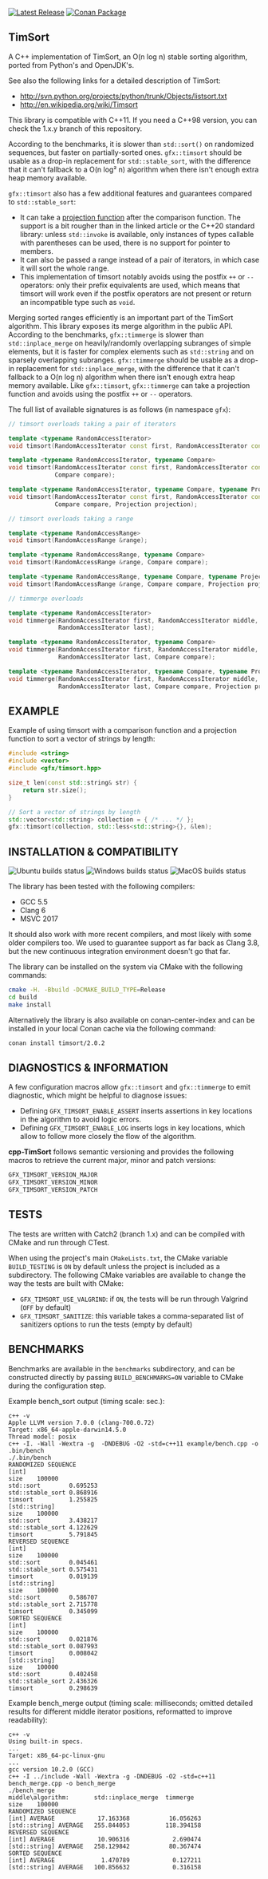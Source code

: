 [![Latest Release](https://img.shields.io/badge/release-2.0.2-blue.svg)](https://github.com/timsort/cpp-TimSort/releases/tag/v2.0.2)
[![Conan Package](https://img.shields.io/badge/conan-cpp--TimSort%2F2.0.2-blue.svg)](https://conan.io/center/timsort?version=2.0.2)

## TimSort

A C++ implementation of TimSort, an O(n log n) stable sorting algorithm, ported from Python's and OpenJDK's.

See also the following links for a detailed description of TimSort:
* http://svn.python.org/projects/python/trunk/Objects/listsort.txt
* http://en.wikipedia.org/wiki/Timsort

This library is compatible with C++11. If you need a C++98 version, you can check the 1.x.y branch of this repository.

According to the benchmarks, it is slower than `std::sort()` on randomized sequences, but faster on partially-sorted
ones. `gfx::timsort` should be usable as a drop-in replacement for `std::stable_sort`, with the difference that it
can't fallback to a O(n log² n) algorithm when there isn't enough extra heap memory available.

`gfx::timsort` also has a few additional features and guarantees compared to `std::stable_sort`:
* It can take a [projection function](https://ezoeryou.github.io/blog/article/2019-01-22-ranges-projection.html)
  after the comparison function. The support is a bit rougher than in the linked article or the C++20 standard library:
  unless `std::invoke` is available, only instances of types callable with parentheses can be used, there is no support
  for pointer to members.
* It can also be passed a range instead of a pair of iterators, in which case it will sort the whole range.
* This implementation of timsort notably avoids using the postfix `++` or `--` operators: only their prefix equivalents
  are used, which means that timsort will work even if the postfix operators are not present or return an incompatible
  type such as `void`.


Merging sorted ranges efficiently is an important part of the TimSort algorithm. This library exposes its merge
algorithm in the public API. According to the benchmarks, `gfx::timmerge` is slower than `std::inplace_merge` on
heavily/randomly overlapping subranges of simple elements, but it is faster for complex elements such as `std::string`
and on sparsely overlapping subranges. `gfx::timmerge` should be usable as a drop-in replacement for
`std::inplace_merge`, with the difference that it can't fallback to a O(n log n) algorithm when there isn't enough
extra heap memory available. Like `gfx::timsort`, `gfx::timmerge` can take a projection function and avoids using the
postfix `++` or `--` operators.


The full list of available signatures is as follows (in namespace `gfx`):

```cpp
// timsort overloads taking a pair of iterators

template <typename RandomAccessIterator>
void timsort(RandomAccessIterator const first, RandomAccessIterator const last);

template <typename RandomAccessIterator, typename Compare>
void timsort(RandomAccessIterator const first, RandomAccessIterator const last,
             Compare compare);

template <typename RandomAccessIterator, typename Compare, typename Projection>
void timsort(RandomAccessIterator const first, RandomAccessIterator const last,
             Compare compare, Projection projection);

// timsort overloads taking a range

template <typename RandomAccessRange>
void timsort(RandomAccessRange &range);

template <typename RandomAccessRange, typename Compare>
void timsort(RandomAccessRange &range, Compare compare);

template <typename RandomAccessRange, typename Compare, typename Projection>
void timsort(RandomAccessRange &range, Compare compare, Projection projection);

// timmerge overloads

template <typename RandomAccessIterator>
void timmerge(RandomAccessIterator first, RandomAccessIterator middle,
              RandomAccessIterator last);

template <typename RandomAccessIterator, typename Compare>
void timmerge(RandomAccessIterator first, RandomAccessIterator middle,
              RandomAccessIterator last, Compare compare);

template <typename RandomAccessIterator, typename Compare, typename Projection>
void timmerge(RandomAccessIterator first, RandomAccessIterator middle,
              RandomAccessIterator last, Compare compare, Projection projection);
```

## EXAMPLE

Example of using timsort with a comparison function and a projection function to sort a vector of strings by length:

```cpp
#include <string>
#include <vector>
#include <gfx/timsort.hpp>

size_t len(const std::string& str) {
    return str.size();
}

// Sort a vector of strings by length
std::vector<std::string> collection = { /* ... */ };
gfx::timsort(collection, std::less<std::string>{}, &len);
```

## INSTALLATION & COMPATIBILITY

![Ubuntu builds status](https://github.com/timsort/cpp-TimSort/workflows/Ubuntu%20Builds/badge.svg?branch=master)
![Windows builds status](https://github.com/timsort/cpp-TimSort/workflows/Windows%20Builds/badge.svg?branch=master)
![MacOS builds status](https://github.com/timsort/cpp-TimSort/workflows/MacOS%20Builds/badge.svg?branch=master)

The library has been tested with the following compilers:
* GCC 5.5
* Clang 6
* MSVC 2017

It should also work with more recent compilers, and most likely with some older compilers too. We used to guarantee support as far back as Clang 3.8, but the new continuous integration environment doesn't go that far.

The library can be installed on the system via CMake with the following commands:

```sh
cmake -H. -Bbuild -DCMAKE_BUILD_TYPE=Release
cd build
make install
```

Alternatively the library is also available on conan-center-index and can be installed in your local Conan cache via
the following command:

```sh
conan install timsort/2.0.2
```

## DIAGNOSTICS & INFORMATION

A few configuration macros allow `gfx::timsort` and `gfx::timmerge` to emit diagnostic, which might be helpful to diagnose issues:
* Defining `GFX_TIMSORT_ENABLE_ASSERT` inserts assertions in key locations in the algorithm to avoid logic errors.
* Defining `GFX_TIMSORT_ENABLE_LOG` inserts logs in key locations, which allow to follow more closely the flow of the algorithm.

**cpp-TimSort** follows semantic versioning and provides the following macros to retrieve the current major, minor
and patch versions:

```cpp
GFX_TIMSORT_VERSION_MAJOR
GFX_TIMSORT_VERSION_MINOR
GFX_TIMSORT_VERSION_PATCH
```

## TESTS

The tests are written with Catch2 (branch 1.x) and can be compiled with CMake and run through CTest.

When using the project's main `CMakeLists.txt`, the CMake variable `BUILD_TESTING` is `ON` by default unless the
project is included as a subdirectory. The following CMake variables are available to change the way the tests are
built with CMake:
* `GFX_TIMSORT_USE_VALGRIND`: if `ON`, the tests will be run through Valgrind (`OFF` by default)
* `GFX_TIMSORT_SANITIZE`: this variable takes a comma-separated list of sanitizers options to run the tests (empty by default)

## BENCHMARKS

Benchmarks are available in the `benchmarks` subdirectory, and can be constructed directly by passing `BUILD_BENCHMARKS=ON`
variable to CMake during the configuration step.

Example bench_sort output (timing scale: sec.):

    c++ -v
    Apple LLVM version 7.0.0 (clang-700.0.72)
    Target: x86_64-apple-darwin14.5.0
    Thread model: posix
    c++ -I. -Wall -Wextra -g  -DNDEBUG -O2 -std=c++11 example/bench.cpp -o .bin/bench
    ./.bin/bench
    RANDOMIZED SEQUENCE
    [int]
    size	100000
    std::sort        0.695253
    std::stable_sort 0.868916
    timsort          1.255825
    [std::string]
    size	100000
    std::sort        3.438217
    std::stable_sort 4.122629
    timsort          5.791845
    REVERSED SEQUENCE
    [int]
    size	100000
    std::sort        0.045461
    std::stable_sort 0.575431
    timsort          0.019139
    [std::string]
    size	100000
    std::sort        0.586707
    std::stable_sort 2.715778
    timsort          0.345099
    SORTED SEQUENCE
    [int]
    size	100000
    std::sort        0.021876
    std::stable_sort 0.087993
    timsort          0.008042
    [std::string]
    size	100000
    std::sort        0.402458
    std::stable_sort 2.436326
    timsort          0.298639

Example bench_merge output (timing scale: milliseconds; omitted detailed results for different
middle iterator positions, reformatted to improve readability):

    c++ -v
    Using built-in specs.
    ...
    Target: x86_64-pc-linux-gnu
    ...
    gcc version 10.2.0 (GCC)
    c++ -I ../include -Wall -Wextra -g -DNDEBUG -O2 -std=c++11 bench_merge.cpp -o bench_merge
    ./bench_merge
    middle\algorithm:    	std::inplace_merge	timmerge
    size	100000
    RANDOMIZED SEQUENCE
    [int] AVERAGE        	 17.163368        	 16.056263
    [std::string] AVERAGE	255.844053        	118.394158
    REVERSED SEQUENCE
    [int] AVERAGE        	 10.906316        	  2.690474
    [std::string] AVERAGE	258.129842        	 80.367474
    SORTED SEQUENCE
    [int] AVERAGE        	  1.470789        	  0.127211
    [std::string] AVERAGE	100.856632        	  0.316158
